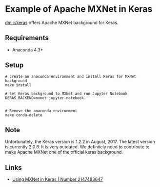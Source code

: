 # Example of Apache MXNet in Keras

[dmlc/keras](https://github.com/dmlc/keras) offers Apache MXNet background for Keras.

## Requirements
- Anaconda 4.3+

## Setup

```
# create an anaconda environment and install Keras for MXNet background
make install

# Set Keras background to MXNet and run Jupyter Notebook
KERAS_BACKEND=mxnet jupyter-notebook


# Remove the anaconda environment
make conda-delete
```

## Note
Unfortunately, the Keras version is 1.2.2 in August, 2017.
The latest version is currently 2.0.6.
It is very outdated.
We definitely need to contribute to make Apache MXNet one of the official keras background.

## Links

- [Using MXNet in Keras \| Number 2147483647](https://no2147483647.wordpress.com/2017/05/31/using-mxnet-in-keras/)
